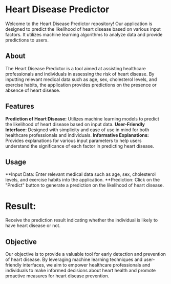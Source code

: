# Heart Disease Predictor

Welcome to the Heart Disease Predictor repository! Our application is designed to predict the likelihood of heart disease based on various input factors. It utilizes machine learning algorithms to analyze data and provide predictions to users.

## About
The Heart Disease Predictor is a tool aimed at assisting healthcare professionals and individuals in assessing the risk of heart disease. By inputting relevant medical data such as age, sex, cholesterol levels, and exercise habits, the application provides predictions on the presence or absence of heart disease.

## Features
**Prediction of Heart Disease:** Utilizes machine learning models to predict the likelihood of heart disease based on input data.
**User-Friendly Interface:** Designed with simplicity and ease of use in mind for both healthcare professionals and individuals.
**Informative Explanations:** Provides explanations for various input parameters to help users understand the significance of each factor in predicting heart disease.
## Usage
**Input Data: Enter relevant medical data such as age, sex, cholesterol levels, and exercise habits into the application.
**Prediction: Click on the "Predict" button to generate a prediction on the likelihood of heart disease.

# Result: 

Receive the prediction result indicating whether the individual is likely to have heart disease or not.

## Objective
Our objective is to provide a valuable tool for early detection and prevention of heart disease. By leveraging machine learning techniques and user-friendly interfaces, we aim to empower healthcare professionals and individuals to make informed decisions about heart health and promote proactive measures for heart disease prevention.
